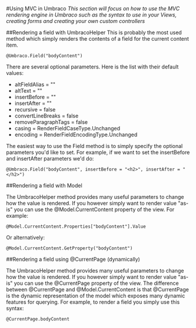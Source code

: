 #Using MVC in Umbraco
_This section will focus on how to use the MVC rendering engine in Umbraco such as the syntax to use in your Views, creating forms and creating your own custom controllers_ 

##Rendering a field with UmbracoHelper
This is probably the most used method which simply renders the contents of a field for the current content item.

	@Umbraco.Field("bodyContent")

There are several optional parameters. Here is the list with their default values:

* altFieldAlias = ""
* altText = ""
* insertBefore = ""
* insertAfter = ""
* recursive = false
* convertLineBreaks = false
* removeParagraphTags = false
* casing = RenderFieldCaseType.Unchanged
* encoding = RenderFieldEncodingType.Unchanged

The easiest way to use the Field method is to simply specify the optional parameters you'd like to set. For example, if we want to set the insertBefore and insertAfter parameters we'd do:

	@Umbraco.Field("bodyContent", insertBefore = "<h2>", insertAfter = "</h2>")


##Rendering a field with Model

The UmbracoHelper method provides many useful parameters to change how the value is rendered. If you however simply want to render value "as-is" you can use the @Model.CurrentContent property of the view. For example:

	@Model.CurrentContent.Properties["bodyContent"].Value

Or alternatively:

	@Model.CurrentContent.GetProperty("bodyContent")

##Rendering a field using @CurrentPage (dynamically)

The UmbracoHelper method provides many useful parameters to change how the value is rendered. If you however simply want to render value "as-is" you can use the @CurrentPage property of the view. The difference between @CurrentPage and @Model.CurrentContent is that @CurrentPage is the dynamic representation of the model which exposes many dynamic features for querying. For example, to render a field you simply use this syntax:

	@CurrentPage.bodyContent


